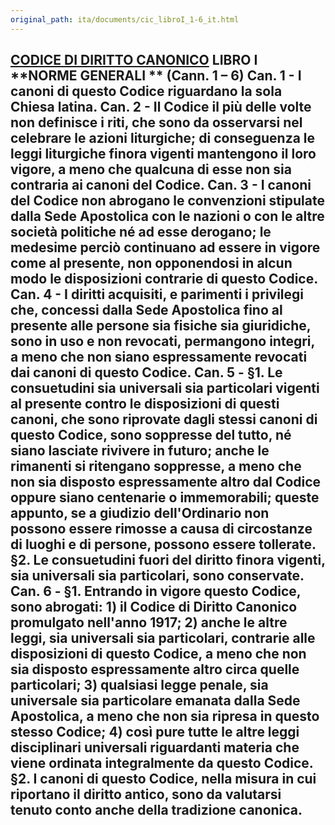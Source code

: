 ```yaml
---
original_path: ita/documents/cic_libroI_1-6_it.html
---
```


**[CODICE DI DIRITTO CANONICO](../../cic_index_it.html)** LIBRO I **NORME GENERALI ** **(Cann. 1 – 6)** Can. 1 - I canoni di questo Codice riguardano la sola Chiesa latina. Can. 2 - Il Codice il più delle volte non definisce i riti, che sono da osservarsi nel celebrare le azioni liturgiche; di conseguenza le leggi liturgiche finora vigenti mantengono il loro vigore, a meno che qualcuna di esse non sia contraria ai canoni del Codice. Can. 3 - I canoni del Codice non abrogano le convenzioni stipulate dalla Sede Apostolica con le nazioni o con le altre società politiche né ad esse derogano; le medesime perciò continuano ad essere in vigore come al presente, non opponendosi in alcun modo le disposizioni contrarie di questo Codice. Can. 4 - I diritti acquisiti, e parimenti i privilegi che, concessi dalla Sede Apostolica fino al presente alle persone sia fisiche sia giuridiche, sono in uso e non revocati, permangono integri, a meno che non siano espressamente revocati dai canoni di questo Codice. Can. 5 \- §1. Le consuetudini sia universali sia particolari vigenti al presente contro le disposizioni di questi canoni, che sono riprovate dagli stessi canoni di questo Codice, sono soppresse del tutto, né siano lasciate rivivere in futuro; anche le rimanenti si ritengano soppresse, a meno che non sia disposto espressamente altro dal Codice oppure siano centenarie o immemorabili; queste appunto, se a giudizio dell'Ordinario non possono essere rimosse a causa di circostanze di luoghi e di persone, possono essere tollerate. §2. Le consuetudini fuori del diritto finora vigenti, sia universali sia particolari, sono conservate. Can. 6 - §1. Entrando in vigore questo Codice, sono abrogati: 1) il Codice di Diritto Canonico promulgato nell'anno 1917; 2) anche le altre leggi, sia universali sia particolari, contrarie alle disposizioni di questo Codice, a meno che non sia disposto espressamente altro circa quelle particolari; 3) qualsiasi legge penale, sia universale sia particolare emanata dalla Sede Apostolica, a meno che non sia ripresa in questo stesso Codice; 4) così pure tutte le altre leggi disciplinari universali riguardanti materia che viene ordinata integralmente da questo Codice. §2. I canoni di questo Codice, nella misura in cui riportano il diritto antico, sono da valutarsi tenuto conto anche della tradizione canonica.  
---